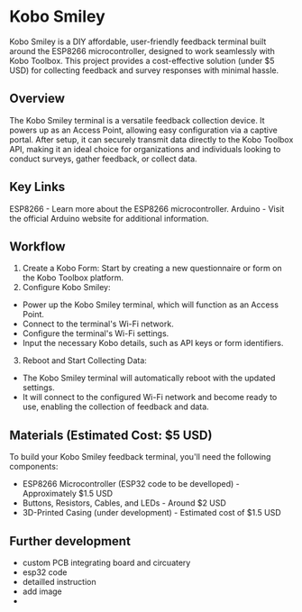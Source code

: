 # Kobo Smiley
Kobo Smiley is a DIY affordable, user-friendly feedback terminal built around the ESP8266 microcontroller, designed to work seamlessly with Kobo Toolbox. This project provides a cost-effective solution (under $5 USD) for collecting feedback and survey responses with minimal hassle.

## Overview
The Kobo Smiley terminal is a versatile feedback collection device. It powers up as an Access Point, allowing easy configuration via a captive portal. After setup, it can securely transmit data directly to the Kobo Toolbox API, making it an ideal choice for organizations and individuals looking to conduct surveys, gather feedback, or collect data.

## Key Links
ESP8266 - Learn more about the ESP8266 microcontroller.
Arduino - Visit the official Arduino website for additional information.


## Workflow
1. Create a Kobo Form: Start by creating a new questionnaire or form on the Kobo Toolbox platform.
2. Configure Kobo Smiley:
- Power up the Kobo Smiley terminal, which will function as an Access Point.
- Connect to the terminal's Wi-Fi network.
- Configure the terminal's Wi-Fi settings.
- Input the necessary Kobo details, such as API keys or form identifiers.
3. Reboot and Start Collecting Data:
- The Kobo Smiley terminal will automatically reboot with the updated settings.
- It will connect to the configured Wi-Fi network and become ready to use, enabling the collection of feedback and data.

## Materials (Estimated Cost: $5 USD)

To build your Kobo Smiley feedback terminal, you'll need the following components:

- ESP8266 Microcontroller (ESP32 code to be develloped) - Approximately $1.5 USD
- Buttons, Resistors, Cables, and LEDs - Around $2 USD
- 3D-Printed Casing (under development) - Estimated cost of $1.5 USD

## Further development

- custom PCB integrating board and circuatery
- esp32 code
- detailled instruction
- add image
- 

